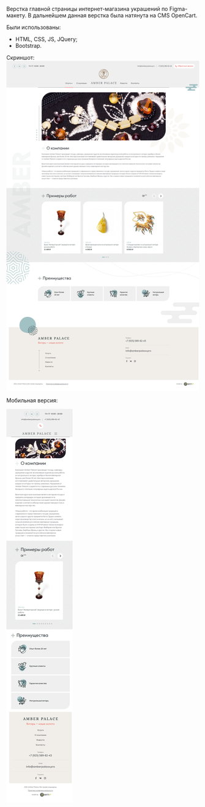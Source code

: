 Верстка главной страницы интернет-магазина украшений по Figma-макету. В дальнейшем данная верстка была натянута на CMS OpenCart.

Были использованы:

- HTML, CSS, JS, JQuery;
- Bootstrap.

Скриншот:
![Иллюстрация к проекту](https://github.com/Papilele/amber/blob/main/amber_screenshots/1.png)

Мобильная версия:

![Иллюстрация к проекту](https://github.com/Papilele/amber/blob/main/amber_screenshots/2.png)
